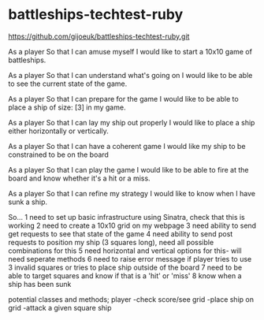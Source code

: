 # battleships-techtest-ruby

https://github.com/gijoeuk/battleships-techtest-ruby.git

As a player
So that I can amuse myself
I would like to start a 10x10 game of battleships.

As a player
So that I can understand what's going on
I would like to be able to see the current state of the game.

As a player
So that I can prepare for the game
I would like to be able to place a ship of size: [3] in my game.

As a player
So that I can lay my ship out properly
I would like to place a ship either horizontally or vertically.

As a player
So that I can have a coherent game
I would like my ship to be constrained to be on the board

As a player
So that I can play the game
I would like to be able to fire at the board and know whether it's a hit or a miss.

As a player
So that I can refine my strategy
I would like to know when I have sunk a ship.

So...
1 need to set up basic infrastructure using Sinatra, check that this is working
2 need to create a 10x10 grid on my webpage
3 need ability to send get requests to see that state of the game
4 need ability to send post requests to position my ship (3 squares long), need all possible      combinations for this
5 need horizontal and vertical options for this- will need seperate methods
6 need to raise error message if player tries to use 3 invalid squares or tries to place ship outside of the board
7 need to be able to target squares and know if that is a 'hit' or 'miss'
8 know when a ship has been sunk

potential classes and methods;
player
  -check score/see grid
  -place ship on grid
  -attack a given square
ship
